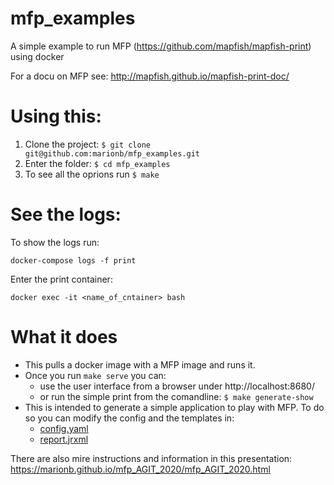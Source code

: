 # mfp_examples
A simple example to run MFP (https://github.com/mapfish/mapfish-print) using docker

For a docu on MFP see:
http://mapfish.github.io/mapfish-print-doc/

# Using this:

1. Clone the project:
    `$ git clone git@github.com:marionb/mfp_examples.git`
2. Enter the folder:
    `$ cd mfp_examples`
3. To see all the oprions run
    `$ make`

# See the logs:
To show the logs run:
```
docker-compose logs -f print
```
Enter the print container:
```
docker exec -it <name_of_cntainer> bash
```
# What it does

- This pulls a docker image with a MFP image and runs it.
- Once you run `make serve` you can:
    - use the user interface from a browser under http://localhost:8680/
    - or run the simple print from the comandline:
        `$ make generate-show`
- This is intended to generate a simple application to play with MFP. To do so you can modify the config and the templates in:
    - [config.yaml](print-apps/simple/config.yaml)
    - [report.jrxml](print-apps/simple/report.jrxml)

There are also mire instructions and information in this presentation:
https://marionb.github.io/mfp_AGIT_2020/mfp_AGIT_2020.html
